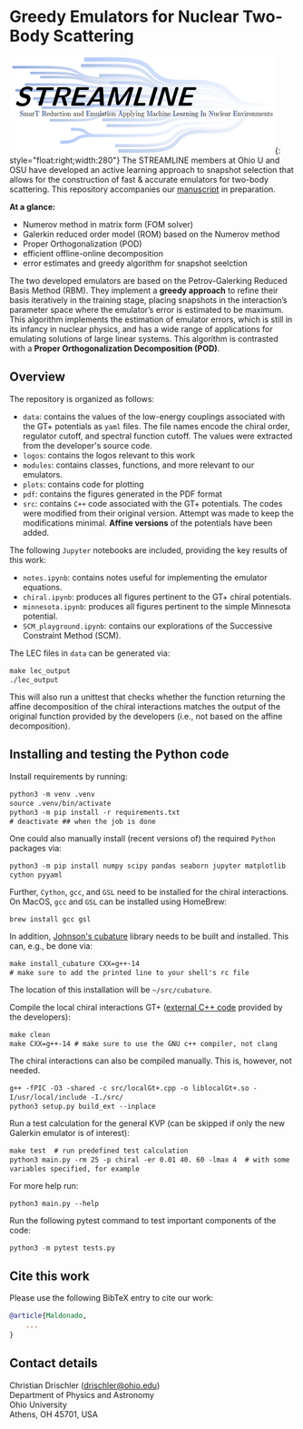 # Greedy Emulators for Nuclear Two-Body Scattering

![Logo of the STREAMLINE collaboration](./logos/streamline.png "Logo of the STREAMLINE collaboration"){: style="float:right;width:280"}
The STREAMLINE members at Ohio U and OSU have developed an active learning approach to snapshot selection that allows for the construction of fast & accurate emulators for two-body scattering. This repository accompanies our [manuscript](https://arxiv.org/) in preparation.

**At a glance:**   
* Numerov method in matrix form (FOM solver)
* Galerkin reduced order model (ROM) based on the Numerov method
* Proper Orthogonalization (POD)
* efficient offline-online decomposition
* error estimates and greedy algorithm for snapshot seelction

The two developed emulators are based on the Petrov-Galerking Reduced Basis Method (RBM). They implement a **greedy approach** to refine their basis iteratively in the training stage, placing snapshots in the interaction’s parameter space where the emulator’s error is estimated to be maximum.  This algorithm implements the estimation of emulator errors, which is still in its infancy in nuclear physics, and has a wide range of applications for emulating solutions of large linear systems. 
This algorithm is contrasted with a **Proper Orthogonalization Decomposition (POD)**.

## Overview

The repository is organized as follows:

* `data`: contains the values of the low-energy couplings associated with the GT+ potentials as `yaml` files. The file names encode the chiral order, regulator cutoff, and spectral function cutoff. The values were extracted from the developer's source code. 
* `logos`: contains the logos relevant to this work
* `modules`: contains classes, functions, and more relevant to our emulators.
* `plots`: contains code for plotting
* `pdf`: contains the figures generated in the PDF format
* `src`: contains `C++` code associated with the GT+ potentials. The codes were modified from their original version. Attempt was made to keep the modifications minimal. **Affine versions** of the potentials have been added.
  
The following `Jupyter` notebooks are included, providing the key results of this work:

* `notes.ipynb`: contains notes useful for implementing the emulator equations.
* `chiral.ipynb`: produces all figures pertinent to the GT+ chiral potentials.
* `minnesota.ipynb`: produces all figures pertinent to the simple Minnesota potential.
* `SCM_playground.ipynb`: contains our explorations of the Successive Constraint Method (SCM).
  

The LEC files in `data` can be generated via:
```shell
make lec_output
./lec_output
```
This will also run a unittest that checks whether the function returning the affine decomposition of the chiral interactions matches the output of the original function provided by the developers (i.e., not based on the affine decomposition).

## Installing and testing the Python code

Install requirements by running:
```shell
python3 -m venv .venv
source .venv/bin/activate
python3 -m pip install -r requirements.txt
# deactivate ## when the job is done
```
One could also manually install (recent versions of) the required `Python` packages via:
```shell
python3 -m pip install numpy scipy pandas seaborn jupyter matplotlib cython pyyaml
```
Further, `Cython`, `gcc`, and `GSL` need to be installed for the chiral interactions. On MacOS, `gcc` and `GSL` can be installed using HomeBrew:
```shell
brew install gcc gsl
```

In addition, [Johnson's cubature](https://github.com/stevengj/cubature) library needs to be built and installed. This can, e.g., be done via:

```shell
make install_cubature CXX=g++-14
# make sure to add the printed line to your shell's rc file
```

The location of this installation will be `~/src/cubature`.

Compile the local chiral interactions GT+ ([external C++ code](src/localGt+.cpp) provided by the developers):
```shell
make clean
make CXX=g++-14 # make sure to use the GNU c++ compiler, not clang
```

The chiral interactions can also be compiled manually. This is, however, not needed.
```shell
g++ -fPIC -O3 -shared -c src/localGt+.cpp -o liblocalGt+.so -I/usr/local/include -I./src/
python3 setup.py build_ext --inplace
```

Run a test calculation for the general KVP (can be skipped if only the new Galerkin emulator is of interest):

```shell
make test  # run predefined test calculation
python3 main.py -rm 25 -p chiral -er 0.01 40. 60 -lmax 4  # with some variables specified, for example
```

For more help run:
```shell
python3 main.py --help
```
Run the following pytest command to test important components of the code:

```python
python3 -m pytest tests.py
```

## Cite this work

Please use the following BibTeX entry to cite our work:

```bibtex
@article{Maldonado,
    ...
}
```

## Contact details

Christian Drischler (<drischler@ohio.edu>)  
Department of Physics and Astronomy   
Ohio University  
Athens, OH 45701, USA 

